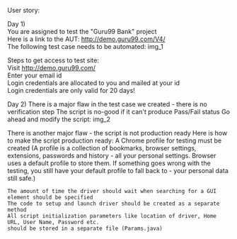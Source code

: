 User story:

Day 1)  
You are assigned to test the "Guru99 Bank" project  
Here is a link to the AUT: http://demo.guru99.com/V4/  
The following test case needs to be automated: img_1

Steps to get access to test site:  
	Visit http://demo.guru99.com/  
	Enter your email id  
	Login credentials are allocated to you and mailed at your id  
	Login credentials are only valid for 20 days!
	
Day 2)
There is a major flaw in the test case we created - there is no verification step
The script is no-good if it can't produce Pass/Fail status
Go ahead and modify the script: img_2

There is another major flaw - the script is not production ready
Here is how to make the script production ready:
	A Chrome profile for testing must be created
	(A profile is a collection of bookmarks, browser settings, extensions, passwords and history
	- all your personal settings. Browser uses a default profile to store them.
	If something goes wrong with the testing, you still have your default profile to fall back to
	- your personal data still safe.)
	 
	The amount of time the driver should wait when searching for a GUI element should be specified
	The code to setup and launch driver should be created as a separate method
	All script initialization parameters like location of driver, Home URL, User Name, Password etc.
	should be stored in a separate file (Params.java)
	
